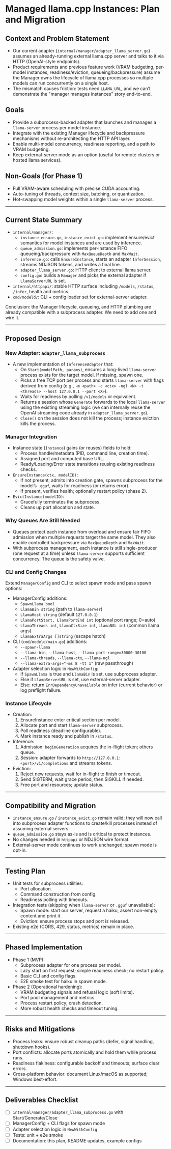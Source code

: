 # Managed llama.cpp Instances: Plan and Migration

## Context and Problem Statement

- Our current adapter (`internal/manager/adapter_llama_server.go`) assumes an already-running external llama.cpp server and talks to it via HTTP (OpenAI-style endpoints).
- Product requirements and previous feature work (VRAM budgeting, per-model instances, readiness/eviction, queueing/backpressure) assume the Manager owns the lifecycle of llama.cpp processes so multiple models can run concurrently on a single host.
- The mismatch causes friction: tests need `LLAMA_URL`, and we can’t demonstrate the "manager manages instances" story end-to-end.

## Goals

- Provide a subprocess-backed adapter that launches and manages a `llama-server` process per model instance.
- Integrate with the existing Manager lifecycle and backpressure mechanisms without re-architecting the HTTP API layer.
- Enable multi-model concurrency, readiness reporting, and a path to VRAM budgeting.
- Keep external-server mode as an option (useful for remote clusters or hosted llama services).

## Non-Goals (for Phase 1)

- Full VRAM-aware scheduling with precise CUDA accounting.
- Auto-tuning of threads, context size, batching, or quantization.
- Hot-swapping model weights within a single `llama-server` process.

---

## Current State Summary

- `internal/manager/`:
  - `instance_ensure.go`, `instance_evict.go`: implement ensure/evict semantics for model instances and are used by inference.
  - `queue_admission.go`: implements per-instance FIFO queueing/backpressure with `MaxQueueDepth` and `MaxWait`.
  - `inference.go`: calls `EnsureInstance`, starts an adapter `InferSession`, streams NDJSON tokens, and writes a final line.
  - `adapter_llama_server.go`: HTTP client to external llama server.
  - `config.go`: builds a `Manager` and picks the external adapter if `LlamaServerURL` is set.
- `internal/httpapi/`: stable HTTP surface including `/models`, `/status`, `/infer`, health and metrics.
- `cmd/modeld/`: CLI + config loader set for external-server adapter.

Conclusion: the Manager lifecycle, queueing, and HTTP plumbing are already compatible with a subprocess adapter. We need to add one and wire it.

---

## Proposed Design

### New Adapter: `adapter_llama_subprocess`

- A new implementation of `InferenceAdapter` that:
  - On `Start(modelPath, params)`, ensures a long-lived `llama-server` process exists for the target model. If missing, spawn one.
  - Picks a free TCP port per process and starts `llama-server` with flags derived from config (e.g., `-m <path> -c <ctx> -ngl <N> -t <threads> --host 127.0.0.1 --port <X>`).
  - Waits for readiness by polling `/v1/models` or equivalent.
  - Returns a session whose `Generate` forwards to the local `llama-server` using the existing streaming logic (we can internally reuse the OpenAI streaming code already in `adapter_llama_server.go`).
  - `Close()` on the session does not kill the process; instance eviction kills the process.

### Manager Integration

- Instance state (`Instance`) gains (or reuses) fields to hold:
  - Process handle/metadata (PID, command line, creation time).
  - Assigned port and computed base URL.
  - Ready/Loading/Error state transitions reusing existing readiness checks.
- `EnsureInstance(ctx, modelID)`:
  - If not present, admits into creation gate, spawns subprocess for the model’s `.gguf`, waits for readiness (or returns error).
  - If present, verifies health; optionally restart policy (phase 2).
- `EvictInstance(modelID)`:
  - Gracefully terminates the subprocess.
  - Cleans up port allocation and state.

### Why Queues Are Still Needed

- Queues protect each instance from overload and ensure fair FIFO admission when multiple requests target the same model. They also enable controlled backpressure via `MaxQueueDepth` and `MaxWait`.
- With subprocess management, each instance is still single-producer (one request at a time) unless `llama-server` supports sufficient concurrency. The queue is the safety valve.

### CLI and Config Changes

Extend `ManagerConfig` and CLI to select spawn mode and pass spawn options:

- ManagerConfig additions:
  - `SpawnLlama bool`
  - `LlamaBin string` (path to `llama-server`)
  - `LlamaHost string` (default `127.0.0.1`)
  - `LlamaPortStart, LlamaPortEnd int` (optional port range; 0=auto)
  - `LlamaThreads int`, `LlamaCtxSize int`, `LlamaNGL int` (common llama args)
  - `LlamaExtraArgs []string` (escape hatch)
- CLI (`cmd/modeld/main.go`) additions:
  - `--spawn-llama`
  - `--llama-bin`, `--llama-host`, `--llama-port-range=30000-30100`
  - `--llama-threads`, `--llama-ctx`, `--llama-ngl`
  - `--llama-extra-args="-ms 8 -tt 1"` (raw passthrough)
- Adapter selection logic in `NewWithConfig`:
  - If `SpawnLlama` is true and `LlamaBin` is set, use subprocess adapter.
  - Else if `LlamaServerURL` is set, use external-server adapter.
  - Else: return `ErrDependencyUnavailable` on infer (current behavior) or log preflight failure.

### Instance Lifecycle

- Creation:
  1) EnsureInstance enter critical section per model.
  2) Allocate port and start `llama-server` subprocess.
  3) Poll readiness (deadline configurable).
  4) Mark instance ready and publish in `/status`.
- Inference:
  1) Admission: `beginGeneration` acquires the in-flight token; others queue.
  2) Session: adapter forwards to `http://127.0.0.1:<port>/v1/completions` and streams tokens.
- Eviction:
  1) Reject new requests, wait for in-flight to finish or timeout.
  2) Send SIGTERM, wait grace period, then SIGKILL if needed.
  3) Free port and resources; update status.

---

## Compatibility and Migration

- `instance_ensure.go` / `instance_evict.go` remain valid; they will now call into subprocess adapter functions to create/kill processes instead of assuming external servers.
- `queue_admission.go` stays as-is and is critical to protect instances.
- No changes needed in `httpapi` or NDJSON wire format.
- External-server mode continues to work unchanged; spawn mode is opt-in.

---

## Testing Plan

- Unit tests for subprocess utilities:
  - Port allocation.
  - Command construction from config.
  - Readiness polling with timeouts.
- Integration tests (skipping when `llama-server` or `.gguf` unavailable):
  - Spawn mode: start our server, request a haiku, assert non-empty content and print it.
  - Eviction: ensure process stops and port is released.
- Existing e2e (CORS, 429, status, metrics) remain in place.

---

## Phased Implementation

- Phase 1 (MVP):
  - Subprocess adapter for one process per model.
  - Lazy start on first request; simple readiness check; no restart policy.
  - Basic CLI and config flags.
  - E2E smoke test for haiku in spawn mode.
- Phase 2 (Operational hardening):
  - VRAM budgeting signals and refusal logic (soft limits).
  - Port pool management and metrics.
  - Process restart policy; crash detection.
  - More robust health checks and timeout tuning.

---

## Risks and Mitigations

- Process leaks: ensure robust cleanup paths (defer, signal handling, shutdown hooks).
- Port conflicts: allocate ports atomically and hold them while process runs.
- Readiness flakiness: configurable backoff and timeouts; surface clear errors.
- Cross-platform behavior: document Linux/macOS as supported; Windows best-effort.

---

## Deliverables Checklist

- [ ] `internal/manager/adapter_llama_subprocess.go` with Start/Generate/Close
- [ ] ManagerConfig + CLI flags for spawn mode
- [ ] Adapter selection logic in `NewWithConfig`
- [ ] Tests: unit + e2e smoke
- [ ] Documentation: this plan, README updates, example configs
